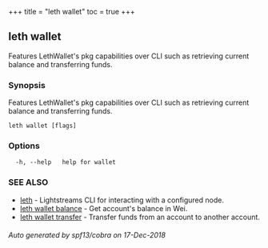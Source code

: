 +++
title = "leth wallet"
toc = true
+++

## leth wallet

Features LethWallet's pkg capabilities over CLI such as retrieving current balance and transferring funds.

### Synopsis

Features LethWallet's pkg capabilities over CLI such as retrieving current balance and transferring funds.

```
leth wallet [flags]
```

### Options

```
  -h, --help   help for wallet
```

### SEE ALSO

* [leth](leth.md)	 - Lightstreams CLI for interacting with a configured node.
* [leth wallet balance](leth_wallet_balance.md)	 - Get account's balance in Wei.
* [leth wallet transfer](leth_wallet_transfer.md)	 - Transfer funds from an account to another account.

###### Auto generated by spf13/cobra on 17-Dec-2018
